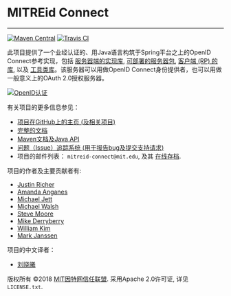 # MITREid Connect
---

[![Maven Central](https://maven-badges.herokuapp.com/maven-central/org.mitre/openid-connect-parent/badge.svg)](https://maven-badges.herokuapp.com/maven-central/org.mitre/openid-connect-parent) [![Travis CI](https://travis-ci.org/mitreid-connect/OpenID-Connect-Java-Spring-Server.svg?branch=master)](https://travis-ci.org/mitreid-connect/OpenID-Connect-Java-Spring-Server)

此项目提供了一个业经认证的、用Java语言构筑于Spring平台之上的OpenID Connect参考实现，包括 [服务器端的实现库](openid-connect-server), [可部署的服务器包](openid-connect-server-webapp), [客户端 (RP) 的库](openid-connect-client), 以及 [工具类库](openid-connect-common)。该服务器可以用做OpenID Connect身份提供者，也可以用做一般意义上的OAuth 2.0授权服务器。

[![OpenID认证](https://cloud.githubusercontent.com/assets/1454075/7611268/4d19de32-f97b-11e4-895b-31b2455a7ca6.png)](https://openid.net/certification/)

有关项目的更多信息参见：

* [项目在GitHub上的主页 (及相关项目)](https://github.com/mitreid-connect/)
* [完整的文档](https://github.com/mitreid-connect/OpenID-Connect-Java-Spring-Server/wiki)
* [Maven文档及Java API](http://mitreid-connect.github.com/)
* [问题（Issue）追踪系统 (用于报告bug及提交支持请求)](https://github.com/mitreid-connect/OpenID-Connect-Java-Spring-Server/issues)
* 项目的邮件列表： `mitreid-connect@mit.edu`, 及其 [在线存档](https://mailman.mit.edu/mailman/listinfo/mitreid-connect).


项目的作者及主要贡献者有: 

* [Justin Richer](https://github.com/jricher/)
* [Amanda Anganes](https://github.com/aanganes/)
* [Michael Jett](https://github.com/jumbojett/)
* [Michael Walsh](https://github.com/nemonik/)
* [Steve Moore](https://github.com/srmoore)
* [Mike Derryberry](https://github.com/mtderryberry)
* [William Kim](https://github.com/wikkim)
* [Mark Janssen](https://github.com/praseodym)


项目的中文译者：

* [刘晓曦](https://github.com/liouxiao/)




版权所有 &copy;2018 [MIT因特网信任联盟](http://www.mit-trust.org/). 采用Apache 2.0许可证, 详见 `LICENSE.txt`. 
